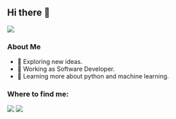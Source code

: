 ## Hi there 👋

![](https://komarev.com/ghpvc/?username=ssamuel645&color=006bed)

### About Me

- 🤔 Exploring new ideas.
- 💼 Working as Software Developer.
- 🌱 Learning more about python and machine learning.

### Where to find me:

<div>
  <a href = "mailto:ssamuel645@gmail.com"><img src="https://img.shields.io/badge/-Gmail-%23333?style=for-the-badge&logo=gmail&logoColor=white" target="_blank"></a>
  <a href="https://www.linkedin.com/in/samuel-s-silva" target="_blank"><img src="https://img.shields.io/badge/-LinkedIn-%230077B5?style=for-the-badge&logo=linkedin&logoColor=white" target="_blank"></a> 
</div>
